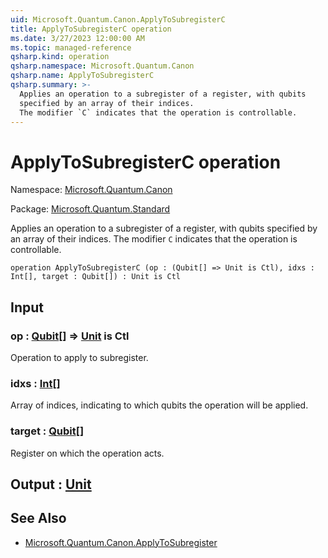 ```yaml
---
uid: Microsoft.Quantum.Canon.ApplyToSubregisterC
title: ApplyToSubregisterC operation
ms.date: 3/27/2023 12:00:00 AM
ms.topic: managed-reference
qsharp.kind: operation
qsharp.namespace: Microsoft.Quantum.Canon
qsharp.name: ApplyToSubregisterC
qsharp.summary: >-
  Applies an operation to a subregister of a register, with qubits
  specified by an array of their indices.
  The modifier `C` indicates that the operation is controllable.
---
```


# ApplyToSubregisterC operation

Namespace: [Microsoft.Quantum.Canon](xref:Microsoft.Quantum.Canon)

Package: [Microsoft.Quantum.Standard](https://nuget.org/packages/Microsoft.Quantum.Standard)


Applies an operation to a subregister of a register, with qubitsspecified by an array of their indices.The modifier `C` indicates that the operation is controllable.

```qsharp
operation ApplyToSubregisterC (op : (Qubit[] => Unit is Ctl), idxs : Int[], target : Qubit[]) : Unit is Ctl
```


## Input

### op : [Qubit](xref:microsoft.quantum.qsharp.valueliterals#qubit-literals)[] => [Unit](xref:microsoft.quantum.qsharp.valueliterals#unit-literal)  is Ctl

Operation to apply to subregister.


### idxs : [Int](xref:microsoft.quantum.qsharp.valueliterals#int-literals)[]

Array of indices, indicating to which qubits the operation will be applied.


### target : [Qubit](xref:microsoft.quantum.qsharp.valueliterals#qubit-literals)[]

Register on which the operation acts.



## Output : [Unit](xref:microsoft.quantum.qsharp.valueliterals#unit-literal)



## See Also

- [Microsoft.Quantum.Canon.ApplyToSubregister](xref:Microsoft.Quantum.Canon.ApplyToSubregister)